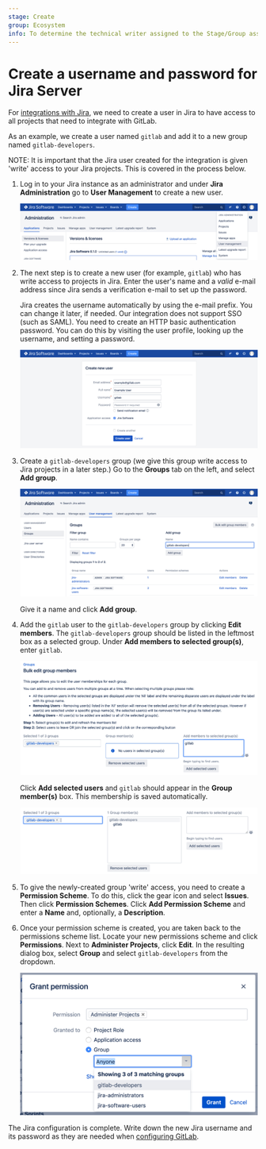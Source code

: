 ```yaml
---
stage: Create
group: Ecosystem
info: To determine the technical writer assigned to the Stage/Group associated with this page, see https://about.gitlab.com/handbook/engineering/ux/technical-writing/#assignments
---
```


# Create a username and password for Jira Server

For [integrations with Jira](jira.md), we need to create a user in Jira to have access to all
projects that need to integrate with GitLab.

As an example, we create a user named `gitlab` and add it to a new group
named `gitlab-developers`.

NOTE:
It is important that the Jira user created for the integration is given 'write'
access to your Jira projects. This is covered in the process below.

1. Log in to your Jira instance as an administrator and under **Jira Administration**
   go to **User Management** to create a new user.

   ![Jira user management link](img/jira_user_management_link.png)

1. The next step is to create a new user (for example, `gitlab`) who has write access
   to projects in Jira. Enter the user's name and a _valid_ e-mail address
   since Jira sends a verification e-mail to set up the password.

   Jira creates the username automatically by using the e-mail
   prefix. You can change it later, if needed. Our integration does not support SSO (such as SAML). You
   need to create an HTTP basic authentication password. You can do this by visiting the user
   profile, looking up the username, and setting a password.

   ![Jira create new user](img/jira_create_new_user.png)

1. Create a `gitlab-developers` group (we give this group write access to Jira
   projects in a later step.) Go to the **Groups** tab on the left, and select **Add group**.

   ![Jira create new user](img/jira_create_new_group.png)

   Give it a name and click **Add group**.

1. Add the `gitlab` user to the `gitlab-developers` group by clicking **Edit members**.
   The `gitlab-developers` group should be listed in the leftmost box as a selected group.
   Under **Add members to selected group(s)**, enter `gitlab`.

   ![Jira add user to group](img/jira_add_user_to_group.png)

   Click **Add selected users** and `gitlab` should appear in the **Group member(s)** box.
   This membership is saved automatically.

   ![Jira added user to group](img/jira_added_user_to_group.png)

1. To give the newly-created group 'write' access, you need to create a **Permission Scheme**.
   To do this, click the gear icon and select **Issues**. Then click **Permission Schemes**.
   Click **Add Permission Scheme** and enter a **Name** and, optionally, a **Description**.

1. Once your permission scheme is created, you are taken back to the permissions scheme list.
   Locate your new permissions scheme and click **Permissions**. Next to **Administer Projects**,
   click **Edit**. In the resulting dialog box, select **Group** and select `gitlab-developers`
   from the dropdown.

   ![Jira group access](img/jira_group_access.png)

The Jira configuration is complete. Write down the new Jira username and its
password as they are needed when [configuring GitLab](jira.md#configure-gitlab).
